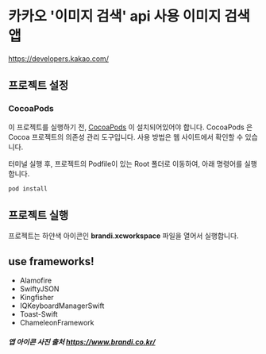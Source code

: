 # 카카오 '이미지 검색' api 사용 이미지 검색 앱

https://developers.kakao.com/

## 프로젝트 설정

### CocoaPods

이 프로젝트를 실행하기 전, [CocoaPods](https://cocoapods.org) 이 설치되어있어야 합니다.
CocoaPods 은 Cocoa 프로젝트의 의존성 관리 도구입니다. 사용 방법은 웹 사이트에서 확인할 수 있습니다.

터미널 실행 후, 프로젝트의 Podfile이 있는 Root 폴더로 이동하여, 아래 명령어를 실행합니다.

```ruby
pod install
```

## 프로젝트 실행

프로젝트는 하얀색 아이콘인 **brandi.xcworkspace** 파일을 열어서 실행합니다.


## use frameworks!

- Alamofire
- SwiftyJSON
- Kingfisher
- IQKeyboardManagerSwift
- Toast-Swift
- ChameleonFramework
##### 앱 아이콘 사진 출처 https://www.brandi.co.kr/
